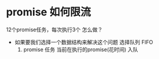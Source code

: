 # promise 如何限流

12个promise任务，每次执行3个 怎么做？
- 如果要我们选择一个数据结构来解决这个问题
  选择队列 FIFO
  1. promise 任务 当前在执行的promise(花时间) 入队